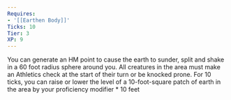 ```yaml
---
Requires:
- '[[Earthen Body]]'
Ticks: 10
Tier: 3
XP: 9
---
```


You can generate an HM point to cause the earth to sunder, split and shake in a 60 foot radius sphere around you. All creatures in the area must make an Athletics check at the start of their turn or be knocked prone. For 10 ticks, you can raise or lower the level of a 10-foot-square patch of earth in the area by your proficiency modifier * 10 feet